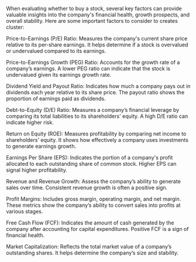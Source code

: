 When evaluating whether to buy a stock, several key factors can provide valuable insights into the company's financial health, growth prospects, and overall stability. Here are some important factors to consider to creates cluster:

Price-to-Earnings (P/E) Ratio: Measures the company's current share price relative to its per-share earnings. It helps determine if a stock is overvalued or undervalued compared to its earnings.

Price-to-Earnings Growth (PEG) Ratio: Accounts for the growth rate of a company’s earnings. A lower PEG ratio can indicate that the stock is undervalued given its earnings growth rate.

Dividend Yield and Payout Ratio: Indicates how much a company pays out in dividends each year relative to its share price. The payout ratio shows the proportion of earnings paid as dividends.

Debt-to-Equity (D/E) Ratio: Measures a company’s financial leverage by comparing its total liabilities to its shareholders' equity. A high D/E ratio can indicate higher risk.

Return on Equity (ROE): Measures profitability by comparing net income to shareholders' equity. It shows how effectively a company uses investments to generate earnings growth.

Earnings Per Share (EPS): Indicates the portion of a company's profit allocated to each outstanding share of common stock. Higher EPS can signal higher profitability.

Revenue and Revenue Growth: Assess the company’s ability to generate sales over time. Consistent revenue growth is often a positive sign.

Profit Margins: Includes gross margin, operating margin, and net margin. These metrics show the company’s ability to convert sales into profits at various stages.

Free Cash Flow (FCF): Indicates the amount of cash generated by the company after accounting for capital expenditures. Positive FCF is a sign of financial health.

Market Capitalization: Reflects the total market value of a company’s outstanding shares. It helps determine the company’s size and stability.
